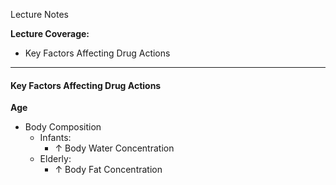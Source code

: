 Lecture Notes

**Lecture Coverage:**
- Key Factors Affecting Drug Actions

---
#### **Key Factors Affecting Drug Actions**
**Age**
- Body Composition
	- Infants: 
		- ↑ Body Water Concentration
	- Elderly: 
		- ↑ Body Fat Concentration